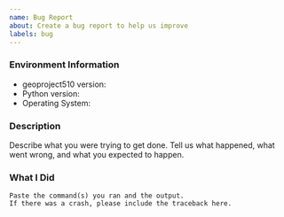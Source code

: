 ```yaml
---
name: Bug Report
about: Create a bug report to help us improve
labels: bug
---
```


<!-- Please search existing issues to avoid creating duplicates. -->

### Environment Information

-   geoproject510 version:
-   Python version:
-   Operating System:

### Description

Describe what you were trying to get done.
Tell us what happened, what went wrong, and what you expected to happen.

### What I Did

```
Paste the command(s) you ran and the output.
If there was a crash, please include the traceback here.
```
